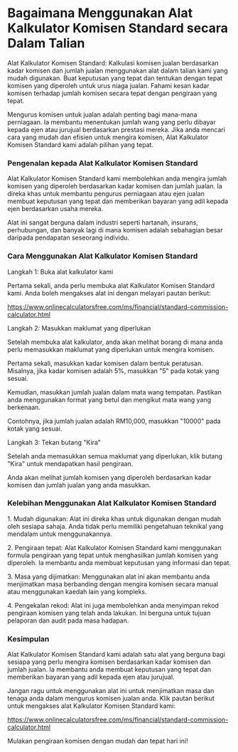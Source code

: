 Bagaimana Menggunakan Alat Kalkulator Komisen Standard secara Dalam Talian
==========================================================================

Alat Kalkulator Komisen Standard: Kalkulasi komisen jualan berdasarkan kadar komisen dan jumlah jualan menggunakan alat dalam talian kami yang mudah digunakan. Buat keputusan yang tepat dan tentukan dengan tepat komisen yang diperoleh untuk urus niaga jualan. Fahami kesan kadar komisen terhadap jumlah komisen secara tepat dengan pengiraan yang tepat.

Mengurus komisen untuk jualan adalah penting bagi mana-mana perniagaan. Ia membantu menentukan jumlah wang yang perlu dibayar kepada ejen atau jurujual berdasarkan prestasi mereka. Jika anda mencari cara yang mudah dan efisien untuk mengira komisen, Alat Kalkulator Komisen Standard kami adalah pilihan yang tepat.

### Pengenalan kepada Alat Kalkulator Komisen Standard

Alat Kalkulator Komisen Standard kami membolehkan anda mengira jumlah komisen yang diperoleh berdasarkan kadar komisen dan jumlah jualan. Ia direka khas untuk membantu pengurus perniagaan atau ejen jualan membuat keputusan yang tepat dan memberikan bayaran yang adil kepada ejen berdasarkan usaha mereka.

Alat ini sangat berguna dalam industri seperti hartanah, insurans, perhubungan, dan banyak lagi di mana komisen adalah sebahagian besar daripada pendapatan seseorang individu.

### Cara Menggunakan Alat Kalkulator Komisen Standard

Langkah 1: Buka alat kalkulator kami

Pertama sekali, anda perlu membuka alat Kalkulator Komisen Standard kami. Anda boleh mengakses alat ini dengan melayari pautan berikut:

<https://www.onlinecalculatorsfree.com/ms/financial/standard-commission-calculator.html>

Langkah 2: Masukkan maklumat yang diperlukan

Setelah membuka alat kalkulator, anda akan melihat borang di mana anda perlu memasukkan maklumat yang diperlukan untuk mengira komisen.

Pertama sekali, masukkan kadar komisen dalam bentuk peratusan. Misalnya, jika kadar komisen adalah 5%, masukkan "5" pada kotak yang sesuai.

Kemudian, masukkan jumlah jualan dalam mata wang tempatan. Pastikan anda menggunakan format yang betul dan mengikut mata wang yang berkenaan.

Contohnya, jika jumlah jualan adalah RM10,000, masukkan "10000" pada kotak yang sesuai.

Langkah 3: Tekan butang "Kira"

Setelah anda memasukkan semua maklumat yang diperlukan, klik butang "Kira" untuk mendapatkan hasil pengiraan.

Anda akan melihat jumlah komisen yang diperoleh berdasarkan kadar komisen dan jumlah jualan yang anda masukkan.

### Kelebihan Menggunakan Alat Kalkulator Komisen Standard

1\. Mudah digunakan: Alat ini direka khas untuk digunakan dengan mudah oleh sesiapa sahaja. Anda tidak perlu memiliki pengetahuan teknikal yang mendalam untuk menggunakannya.

2\. Pengiraan tepat: Alat Kalkulator Komisen Standard kami menggunakan formula pengiraan yang tepat untuk menghasilkan jumlah komisen yang diperoleh. Ia membantu anda membuat keputusan yang informasi dan tepat.

3\. Masa yang dijimatkan: Menggunakan alat ini akan membantu anda menjimatkan masa berbanding dengan mengira komisen secara manual atau menggunakan kaedah lain yang kompleks.

4\. Pengekalan rekod: Alat ini juga membolehkan anda menyimpan rekod pengiraan komisen yang telah anda lakukan. Ini berguna untuk tujuan pelaporan dan audit pada masa hadapan.

### Kesimpulan

Alat Kalkulator Komisen Standard kami adalah satu alat yang berguna bagi sesiapa yang perlu mengira komisen berdasarkan kadar komisen dan jumlah jualan. Ia membantu anda membuat keputusan yang tepat dan memberikan bayaran yang adil kepada ejen atau jurujual.

Jangan ragu untuk menggunakan alat ini untuk menjimatkan masa dan tenaga anda dalam mengurus komisen jualan anda. Klik pautan berikut untuk mengakses alat Kalkulator Komisen Standard kami:

<https://www.onlinecalculatorsfree.com/ms/financial/standard-commission-calculator.html>

Mulakan pengiraan komisen dengan mudah dan tepat hari ini!